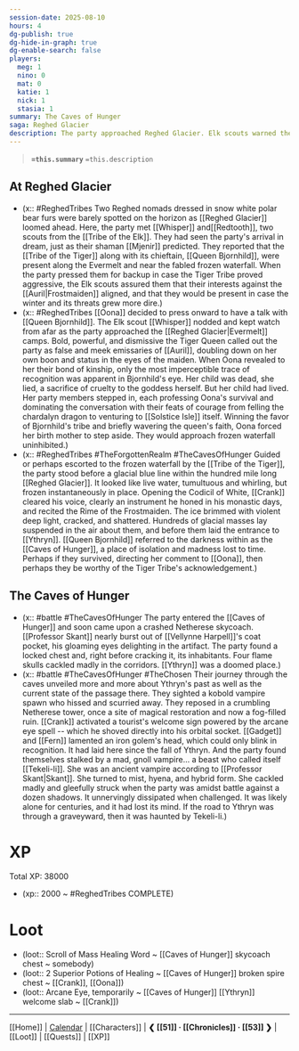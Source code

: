 ```yaml
---
session-date: 2025-08-10
hours: 4
dg-publish: true
dg-hide-in-graph: true
dg-enable-search: false
players:
  meg: 1
  nino: 0
  mat: 0
  katie: 1
  nick: 1
  stasia: 1
summary: The Caves of Hunger
saga: Reghed Glacier
description: The party approached Reghed Glacier. Elk scouts warned them of Queen Bjornhild of the Tiger Tribe, though Oona sought an audience regardless. Declaring to the clan that her birth daughter not only survived but had slain dragons and braved the Sea of Ice, the party assuaged the queen to stand down. Crank recited the Rime of the Frostmaiden and shattered the ice holding the frozen waterfall together. And thus the party entered the Caves of Hunger. Within the glacial depths were littered remnants of Ythryn's fall, as well as creatures who bloomed or doomed themselves alongside it. Soon the party found themselves stalked by a gnoll vampire -- Tekeli-li, aspect of Isolation. 
---
```


> **`=this.summary`**
> `=this.description`

## At Reghed Glacier
- (x::  #ReghedTribes  Two Reghed nomads dressed in snow white polar bear furs were barely spotted on the horizon as [[Reghed Glacier]] loomed ahead. Here, the party met [[Whisper]] and[[Redtooth]], two scouts from the [[Tribe of the Elk]]. They had seen the party's arrival in dream, just as their shaman [[Mjenir]] predicted. They reported that the [[Tribe of the Tiger]] along with its chieftain, [[Queen Bjornhild]], were present along the Evermelt and near the fabled frozen waterfall. When the party pressed them for backup in case the Tiger Tribe proved aggressive, the Elk scouts assured them that their interests against the [[Auril|Frostmaiden]] aligned, and that they would be present in case the winter and its threats grew more dire.)
- (x:: #ReghedTribes [[Oona]] decided to press onward to have a talk with [[Queen Bjornhild]]. The Elk scout [[Whisper]] nodded and kept watch from afar as the party approached the [[Reghed Glacier|Evermelt]] camps. Bold, powerful, and dismissive the Tiger Queen called out the party as false and meek emissaries of [[Auril]], doubling down on her own boon and status in the eyes of the maiden. When Oona revealed to her their bond of kinship, only the most imperceptible trace of recognition was apparent in Bjornhild's eye. Her child was dead, she lied, a sacrifice of cruelty to the goddess herself. But her child had lived. Her party members stepped in, each professing Oona's survival and dominating the conversation with their feats of courage from felling the chardalyn dragon to venturing to [[Solstice Isle]] itself. Winning the favor of Bjornhild's tribe and briefly wavering the queen's faith, Oona forced her birth mother to step aside. They would approach frozen waterfall uninhibited.)
- (x:: #ReghedTribes #TheForgottenRealm #TheCavesOfHunger Guided or perhaps escorted to the frozen waterfall by the [[Tribe of the Tiger]], the party stood before a glacial blue line within the hundred mile long [[Reghed Glacier]]. It looked like live water, tumultuous and whirling, but frozen instantaneously in place. Opening the Codicil of White, [[Crank]] cleared his voice, clearly an instrument he honed in his monastic days, and recited the Rime of the Frostmaiden. The ice brimmed with violent deep light, cracked, and shattered. Hundreds of glacial masses lay suspended in the air about them, and before them laid the entrance to [[Ythryn]]. [[Queen Bjornhild]] referred to the darkness within as the [[Caves of Hunger]], a place of isolation and madness lost to time. Perhaps if they survived, directing her comment to [[Oona]], then perhaps they be worthy of the Tiger Tribe's acknowledgement.)

## The Caves of Hunger
- (x::  #battle #TheCavesOfHunger The party entered the [[Caves of Hunger]] and soon came upon a crashed Netherese skycoach. [[Professor Skant]] nearly burst out of [[Vellynne Harpell]]'s coat pocket, his gloaming eyes delighting in the artifact. The party found a locked chest and, right before cracking it, its inhabitants. Four flame skulls cackled madly in the corridors. [[Ythryn]] was a doomed place.)
- (x:: #battle #TheCavesOfHunger #TheChosen Their journey through the caves unveiled more and more about Ythryn's past as well as the current state of the passage there. They sighted a kobold vampire spawn who hissed and scurried away. They reposed in a crumbling Netherese tower, once a site of magical restoration and now a fog-filled ruin. [[Crank]] activated a tourist's welcome sign powered by the arcane eye spell -- which he shoved directly into his orbital socket. [[Gadget]] and [[Fern]] lamented an iron golem's head, which could only blink in recognition. It had laid here since the fall of Ythryn. And the party found themselves stalked by a mad, gnoll vampire... a beast who called itself [[Tekeli-li]]. She was an ancient vampire according to [[Professor Skant|Skant]]. She turned to mist, hyena, and hybrid form. She cackled madly and gleefully struck when the party was amidst battle against a dozen shadows. It unnervingly dissipated when challenged. It was likely alone for centuries, and it had lost its mind. If the road to Ythryn was through a graveyward, then it was haunted by Tekeli-li.)

# XP
Total XP: 38000
- (xp::  2000 ~ #ReghedTribes COMPLETE) 

# Loot
- (loot::  Scroll of Mass Healing Word ~ [[Caves of Hunger]] skycoach chest ~ somebody)
- (loot::  2 Superior Potions of Healing ~ [[Caves of Hunger]] broken spire chest ~ [[Crank]], [[Oona]])
- (loot::  Arcane Eye, temporarily ~ [[Caves of Hunger]] [[Ythryn]] welcome slab ~ [[Crank]])

---
[[Home]] | [Calendar](https://app.fantasy-calendar.com/calendars/38f9e3f5098bac1f655a4fb4241f35eb) | [[Characters]] | **❮ [[51]] · [[Chronicles]] ·  [[53]] ❯** | [[Loot]] | [[Quests]]  | [[XP]]